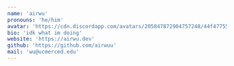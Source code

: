 ```yaml
---
name: 'airwu'
pronouns: 'he/him'
avatar: 'https://cdn.discordapp.com/avatars/205847872904757248/44f47755c4083bf22be5cb7086446ebb?size=1024'
bio: 'idk what im doing'
website: 'https://airwu.dev'
github: 'https://github.com/airwuu'
mail: 'wu@ucmerced.edu'
---
```

